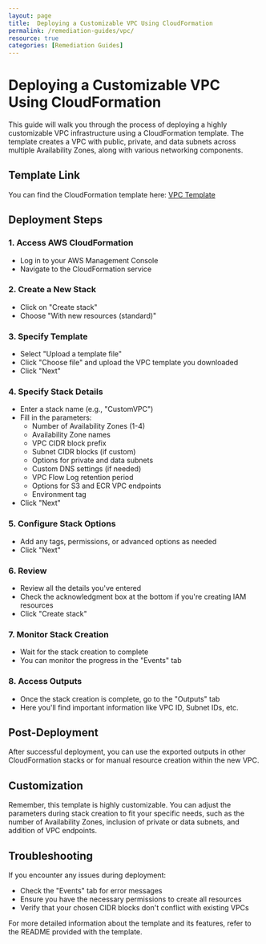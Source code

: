 ```yaml
---
layout: page
title:  Deploying a Customizable VPC Using CloudFormation
permalink: /remediation-guides/vpc/
resource: true
categories: [Remediation Guides]
---
```


#  Deploying a Customizable VPC Using CloudFormation

This guide will walk you through the process of deploying a highly customizable VPC infrastructure using a CloudFormation template. The template creates a VPC with public, private, and data subnets across multiple Availability Zones, along with various networking components.

## Template Link

You can find the CloudFormation template here: [VPC Template](https://github.com/Cloud303/wafr-remediations/blob/main/cloudformation/vpc/vpc.yml)

## Deployment Steps

### 1. Access AWS CloudFormation

- Log in to your AWS Management Console
- Navigate to the CloudFormation service

### 2. Create a New Stack

- Click on "Create stack"
- Choose "With new resources (standard)"

### 3. Specify Template

- Select "Upload a template file"
- Click "Choose file" and upload the VPC template you downloaded
- Click "Next"

### 4. Specify Stack Details

- Enter a stack name (e.g., "CustomVPC")
- Fill in the parameters:
  - Number of Availability Zones (1-4)
  - Availability Zone names
  - VPC CIDR block prefix
  - Subnet CIDR blocks (if custom)
  - Options for private and data subnets
  - Custom DNS settings (if needed)
  - VPC Flow Log retention period
  - Options for S3 and ECR VPC endpoints
  - Environment tag
- Click "Next"

### 5. Configure Stack Options

- Add any tags, permissions, or advanced options as needed
- Click "Next"

### 6. Review

- Review all the details you've entered
- Check the acknowledgment box at the bottom if you're creating IAM resources
- Click "Create stack"

### 7. Monitor Stack Creation

- Wait for the stack creation to complete
- You can monitor the progress in the "Events" tab

### 8. Access Outputs

- Once the stack creation is complete, go to the "Outputs" tab
- Here you'll find important information like VPC ID, Subnet IDs, etc.

## Post-Deployment

After successful deployment, you can use the exported outputs in other CloudFormation stacks or for manual resource creation within the new VPC.

## Customization

Remember, this template is highly customizable. You can adjust the parameters during stack creation to fit your specific needs, such as the number of Availability Zones, inclusion of private or data subnets, and addition of VPC endpoints.

## Troubleshooting

If you encounter any issues during deployment:
- Check the "Events" tab for error messages
- Ensure you have the necessary permissions to create all resources
- Verify that your chosen CIDR blocks don't conflict with existing VPCs

For more detailed information about the template and its features, refer to the README provided with the template.
